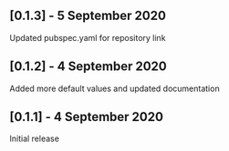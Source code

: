 ## [0.1.3] - 5 September 2020
Updated pubspec.yaml for repository link

## [0.1.2] - 4 September 2020
Added more default values and updated documentation

## [0.1.1] - 4 September 2020
Initial release
